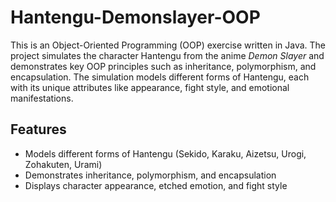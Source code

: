 # Hantengu-Demonslayer-OOP

This is an Object-Oriented Programming (OOP) exercise written in Java. The project simulates the character Hantengu from the anime *Demon Slayer* and demonstrates key OOP principles such as inheritance, polymorphism, and encapsulation. The simulation models different forms of Hantengu, each with its unique attributes like appearance, fight style, and emotional manifestations.

## Features

- Models different forms of Hantengu (Sekido, Karaku, Aizetsu, Urogi, Zohakuten, Urami)
- Demonstrates inheritance, polymorphism, and encapsulation
- Displays character appearance, etched emotion, and fight style
